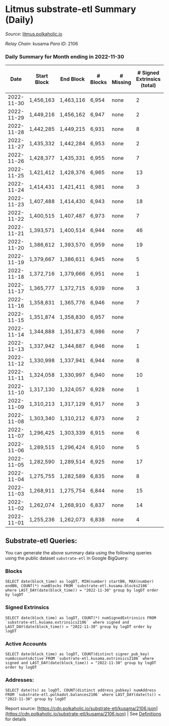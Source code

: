 # Litmus substrate-etl Summary (Daily)

_Source_: [litmus.polkaholic.io](https://litmus.polkaholic.io)

*Relay Chain*: kusama
*Para ID*: 2106



### Daily Summary for Month ending in 2022-11-30


| Date | Start Block | End Block | # Blocks | # Missing | # Signed Extrinsics (total) | # Active Accounts | # Addresses with Balances | # Events | # Transfers | # XCM Transfers In | # XCM Transfers Out |
| ---- | ----------- | --------- | -------- | --------- | --------------------------- | ----------------- | ------------------------- | -------- | ----------- | ------------------ | ------------------- |
| 2022-11-30 | 1,456,163 | 1,463,116 | 6,954 | none  | 2 | 2 | 13,902 | 13,925 |   |   |   |
| 2022-11-29 | 1,449,216 | 1,456,162 | 6,947 | none  | 2 | 1 | 13,902 | 13,909 |   |   |   |
| 2022-11-28 | 1,442,285 | 1,449,215 | 6,931 | none  | 8 | 5 | 13,902 | 13,914 |   |   |   |
| 2022-11-27 | 1,435,332 | 1,442,284 | 6,953 | none  | 2 | 1 | 13,902 | 13,920 |   |   |   |
| 2022-11-26 | 1,428,377 | 1,435,331 | 6,955 | none  | 7 | 5 |  | 13,955 | 4 ($7.65) |   |   |
| 2022-11-25 | 1,421,412 | 1,428,376 | 6,965 | none  | 13 | 8 | 13,903 | 14,026 | 1 ($1,080.68) |   |   |
| 2022-11-24 | 1,414,431 | 1,421,411 | 6,981 | none  | 3 | 3 | 13,903 | 13,985 | 1 ($84.62) |   |   |
| 2022-11-23 | 1,407,488 | 1,414,430 | 6,943 | none  | 18 | 9 |  | 14,025 |   |   |   |
| 2022-11-22 | 1,400,515 | 1,407,487 | 6,973 | none  | 7 | 5 | 13,904 | 14,003 |   |   |   |
| 2022-11-21 | 1,393,571 | 1,400,514 | 6,944 | none  | 46 | 18 |  | 14,242 | 2 ($7.26) | 3 ($211.38) |   |
| 2022-11-20 | 1,386,612 | 1,393,570 | 6,959 | none  | 19 | 11 | 13,906 | 14,040 | 10 ($46.21) |   |   |
| 2022-11-19 | 1,379,667 | 1,386,611 | 6,945 | none  | 5 | 3 | 13,905 | 13,925 | 1 ($25.13) |   |   |
| 2022-11-18 | 1,372,716 | 1,379,666 | 6,951 | none  | 1 | 1 |  | 13,914 | 1 ($1.07) |   |   |
| 2022-11-17 | 1,365,777 | 1,372,715 | 6,939 | none  | 3 | 3 |  | 13,900 |   |   |   |
| 2022-11-16 | 1,358,831 | 1,365,776 | 6,946 | none  | 7 | 3 |  | 13,950 | 4 ($233.94) | 1 ($6.94) | 2 ($226.27) |
| 2022-11-15 | 1,351,874 | 1,358,830 | 6,957 | none  |  |  | 13,905 | 13,917 |   |   |   |
| 2022-11-14 | 1,344,888 | 1,351,873 | 6,986 | none  | 7 | 5 |  | 14,022 | 4 ($42.42) |   |   |
| 2022-11-13 | 1,337,942 | 1,344,887 | 6,946 | none  | 1 | 1 |  | 13,904 | 1 ($24.08) |   |   |
| 2022-11-12 | 1,330,998 | 1,337,941 | 6,944 | none  | 8 | 5 | 13,905 | 13,942 | 4 ($4.09) |   |   |
| 2022-11-11 | 1,324,058 | 1,330,997 | 6,940 | none  | 10 | 6 | 13,906 | 13,945 |   |   |   |
| 2022-11-10 | 1,317,130 | 1,324,057 | 6,928 | none  | 1 | 1 |  | 13,866 |   |   |   |
| 2022-11-09 | 1,310,213 | 1,317,129 | 6,917 | none  | 3 | 3 |  | 13,863 | 2 ($3.54) |   |   |
| 2022-11-08 | 1,303,340 | 1,310,212 | 6,873 | none  | 2 | 2 |  | 13,762 | 1 ($0.76) |   |   |
| 2022-11-07 | 1,296,425 | 1,303,339 | 6,915 | none  | 6 | 5 | 13,904 | 13,870 | 2 ($54.20) |   |   |
| 2022-11-06 | 1,289,515 | 1,296,424 | 6,910 | none  | 5 | 5 |  | 13,859 |   |   |   |
| 2022-11-05 | 1,282,590 | 1,289,514 | 6,925 | none  | 17 | 17 |  | 13,958 | 15 ($72.75) |   |   |
| 2022-11-04 | 1,275,755 | 1,282,589 | 6,835 | none  | 8 | 5 | 13,904 | 13,736 | 2 ($3.58) |   |   |
| 2022-11-03 | 1,268,911 | 1,275,754 | 6,844 | none  | 15 | 12 | 13,904 | 13,786 | 8 ($59.78) |   |   |
| 2022-11-02 | 1,262,074 | 1,268,910 | 6,837 | none  | 14 | 9 | 13,905 | 13,767 | 5 ($180.35) |   |   |
| 2022-11-01 | 1,255,236 | 1,262,073 | 6,838 | none  | 4 | 4 |  | 13,709 | 2 ($1.81) |   |   |

## Substrate-etl Queries:
You can generate the above summary data using the following queries using the public dataset `substrate-etl` in Google BigQuery:


### Blocks
```
SELECT date(block_time) as logDT, MIN(number) startBN, MAX(number) endBN, COUNT(*) numBlocks FROM `substrate-etl.kusama.blocks2106`  where LAST_DAY(date(block_time)) = "2022-11-30" group by logDT order by logDT
```


### Signed Extrinsics
```
SELECT date(block_time) as logDT, COUNT(*) numSignedExtrinsics FROM `substrate-etl.kusama.extrinsics2106`  where signed and LAST_DAY(date(block_time)) = "2022-11-30" group by logDT order by logDT
```


### Active Accounts
```
SELECT date(block_time) as logDT, COUNT(distinct signer_pub_key) numAccountsActive FROM `substrate-etl.kusama.extrinsics2106` where signed and LAST_DAY(date(block_time)) = "2022-11-30" group by logDT order by logDT
```


### Addresses:
```
SELECT date(ts) as logDT, COUNT(distinct address_pubkey) numAddress FROM `substrate-etl.polkadot.balances2106` where LAST_DAY(date(ts)) = "2022-11-30" group by logDT
```



Report source: [https://cdn.polkaholic.io/substrate-etl/kusama/2106.json](https://cdn.polkaholic.io/substrate-etl/kusama/2106.json) | See [Definitions](/DEFINITIONS.md) for details
